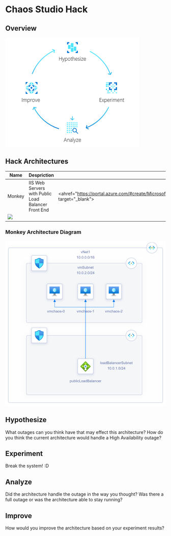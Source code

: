 # Chaos Studio Hack

## Overview

![](framework.png)

## Hack Architectures

| Name     | Despriction                                          | Deploy                                                        |
| -------- | -----------------------------------------------------| --------------                                                |
| Monkey   | IIS Web Servers with Public Load Balancer Front End  | <ahref="https://portal.azure.com/#create/Microsoft.Template/uri/https%3A%2F%2Fraw.githubusercontent.com%2Fnicolalgallacher%2FChaosStudioHack%2Fmain%2Fmain.bicep%3Ftoken%3DGHSAT0AAAAAABYHQFMTBRKEZWRHAS4CY4FIYY3KA2A" target="_blank">
  <img src="https://aka.ms/deploytoazurebutton"/> |
</a>

### Monkey Architecture Diagram
 <img src="monkeyDiagram.png" width="700">
 
## Hypothesize
What outages can you think have that may effect this architecture? 
How do you think the current architecture would handle a High Availability outage?
## Experiment  
Break the system! :D 
## Analyze
Did the architecture handle the outage in the way you thought? 
Was there a full outage or was the architecture able to stay running? 
## Improve 
How would you improve the architecture based on your experiment results? 
